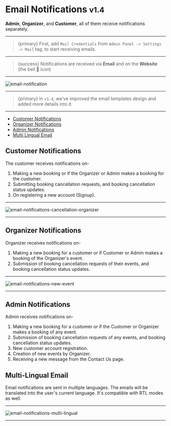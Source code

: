 # Email Notifications <small class="v">v1.4</small>

**Admin**, **Organizer**, and **Customer**, all of them receive notifications separately. 

---

>{primary} First, add `Mail Credentials` from `Admin Panel -> Settings -> Mail` tag, to start receiving emails.

---

>{success} Notifications are received via **Email** and on the **Website** (the bell 🔔 icon)

---

![email-notification](/images/email-notifications.webp "email-notification")

---

>{primary} In `v1.4`, we've improved the email templates design and added more details into it.

---


- [Customer Notifications](#customer-notifications)
- [Organizer Notifications](#organizer-notifications)
- [Admin Notifications](#admin-notifications)
- [Multi Lingual Email](#multi-lingual-email)

<a name="customer-notifications"></a>
## Customer Notifications

The customer receives notifications on-

1. Making a new booking or if the Organizer or Admin makes a booking for the customer.
2. Submitting booking cancellation requests, and booking cancellation status updates.
3. On registering a new account (Signup).

---

![email-notifications-cancellation-organizer](/images/email-notifications-cancellation-organizer.webp "email-notifications-cancellation-organizer")

---


<a name="organizer-notifications"></a>
## Organizer Notifications

Organizer receives notifications on-

1. Making a new booking for a customer or if Customer or Admin makes a booking of the Organizer's event.
2. Submission of booking cancellation requests of their events, and booking cancellation status updates.


---

![email-notifications-new-event](/images/email-notifications-new-event.webp "email-notifications-new-event")

---


<a name="admin-notifications"></a>
## Admin Notifications

Admin receives notifications on-

1. Making a new booking for a customer or if the Customer or Organizer makes a booking of any event.
2. Submission of booking cancellation requests of any events, and booking cancellation status updates.
3. New customer account registration. 
4. Creation of new events by Organizer. 
5. Receiving a new message from the Contact Us page.



<a name="multi-lingual-email"></a>
## Multi-Lingual Email

Email notifications are sent in multiple languages. The emails will be translated into the user's current language. It's compatible with RTL modes as well.

---

![email-notifications-multi-lingual](/images/email-notifications-multi-lingual.webp "email-notifications-multi-lingual")

---